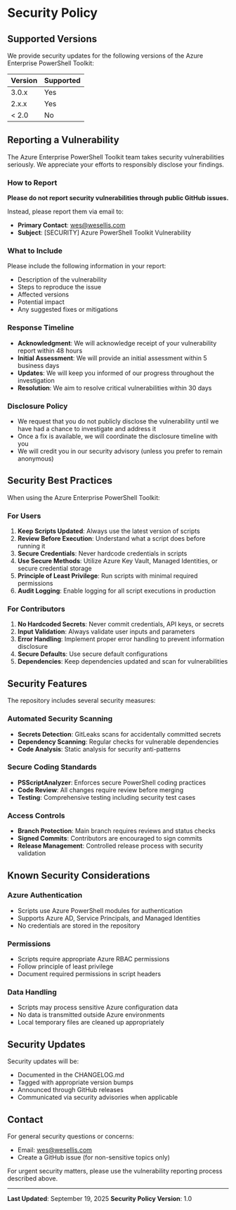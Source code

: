 # Security Policy

## Supported Versions

We provide security updates for the following versions of the Azure Enterprise PowerShell Toolkit:

| Version | Supported          |
| ------- | ------------------ |
| 3.0.x   | Yes                |
| 2.x.x   | Yes                |
| < 2.0   | No                 |

## Reporting a Vulnerability

The Azure Enterprise PowerShell Toolkit team takes security vulnerabilities seriously. We appreciate your efforts to responsibly disclose your findings.

### How to Report

**Please do not report security vulnerabilities through public GitHub issues.**

Instead, please report them via email to:
- **Primary Contact**: wes@wesellis.com
- **Subject**: [SECURITY] Azure PowerShell Toolkit Vulnerability

### What to Include

Please include the following information in your report:
- Description of the vulnerability
- Steps to reproduce the issue
- Affected versions
- Potential impact
- Any suggested fixes or mitigations

### Response Timeline

- **Acknowledgment**: We will acknowledge receipt of your vulnerability report within 48 hours
- **Initial Assessment**: We will provide an initial assessment within 5 business days
- **Updates**: We will keep you informed of our progress throughout the investigation
- **Resolution**: We aim to resolve critical vulnerabilities within 30 days

### Disclosure Policy

- We request that you do not publicly disclose the vulnerability until we have had a chance to investigate and address it
- Once a fix is available, we will coordinate the disclosure timeline with you
- We will credit you in our security advisory (unless you prefer to remain anonymous)

## Security Best Practices

When using the Azure Enterprise PowerShell Toolkit:

### For Users

1. **Keep Scripts Updated**: Always use the latest version of scripts
2. **Review Before Execution**: Understand what a script does before running it
3. **Secure Credentials**: Never hardcode credentials in scripts
4. **Use Secure Methods**: Utilize Azure Key Vault, Managed Identities, or secure credential storage
5. **Principle of Least Privilege**: Run scripts with minimal required permissions
6. **Audit Logging**: Enable logging for all script executions in production

### For Contributors

1. **No Hardcoded Secrets**: Never commit credentials, API keys, or secrets
2. **Input Validation**: Always validate user inputs and parameters
3. **Error Handling**: Implement proper error handling to prevent information disclosure
4. **Secure Defaults**: Use secure default configurations
5. **Dependencies**: Keep dependencies updated and scan for vulnerabilities

## Security Features

The repository includes several security measures:

### Automated Security Scanning
- **Secrets Detection**: GitLeaks scans for accidentally committed secrets
- **Dependency Scanning**: Regular checks for vulnerable dependencies
- **Code Analysis**: Static analysis for security anti-patterns

### Secure Coding Standards
- **PSScriptAnalyzer**: Enforces secure PowerShell coding practices
- **Code Review**: All changes require review before merging
- **Testing**: Comprehensive testing including security test cases

### Access Controls
- **Branch Protection**: Main branch requires reviews and status checks
- **Signed Commits**: Contributors are encouraged to sign commits
- **Release Management**: Controlled release process with security validation

## Known Security Considerations

### Azure Authentication
- Scripts use Azure PowerShell modules for authentication
- Supports Azure AD, Service Principals, and Managed Identities
- No credentials are stored in the repository

### Permissions
- Scripts require appropriate Azure RBAC permissions
- Follow principle of least privilege
- Document required permissions in script headers

### Data Handling
- Scripts may process sensitive Azure configuration data
- No data is transmitted outside Azure environments
- Local temporary files are cleaned up appropriately

## Security Updates

Security updates will be:
- Documented in the CHANGELOG.md
- Tagged with appropriate version bumps
- Announced through GitHub releases
- Communicated via security advisories when applicable

## Contact

For general security questions or concerns:
- Email: wes@wesellis.com
- Create a GitHub issue (for non-sensitive topics only)

For urgent security matters, please use the vulnerability reporting process described above.

---

**Last Updated**: September 19, 2025
**Security Policy Version**: 1.0
